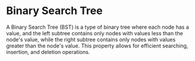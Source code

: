 # Binary Search Tree
A Binary Search Tree (BST) is a type of binary tree where each node has a value, and the left subtree contains only nodes with values less than the node's value, while the right subtree contains only nodes with values greater than the node's value. This property allows for efficient searching, insertion, and deletion operations.